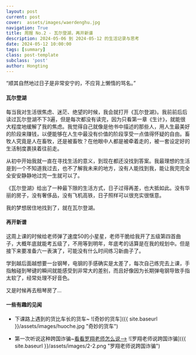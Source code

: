 ```yaml
---
layout: post
current: post
cover:  assets/images/waerdenghu.jpg
navigation: True
title: 周报 No.2 - 瓦尔登湖，再开新谱
description: 2024-05-06 到 2024-05-12 的生活记录与思考
date: 2024-05-12 10:00:00
tags: [summary]
class: post-template
subclass: 'post'
author: Hongting
---
```


“顺其自然地过日子是非常安宁的，不应背上懒惰的骂名。”


#### 瓦尔登湖

每当我对生活很焦虑、迷茫、绝望的时候，我会就打开《瓦尔登湖》。我前前后后读过瓦尔登湖不下3遍，但是每次都没有读完，因为只看第一章《生计》，就能很大程度地缓解了我的焦虑。我觉得自己就像是他书中描述的那些人，用人生最美好的阶段来赚钱，以便能够在人生中最没有价值的阶段享受一点值得怀疑的自由。畜牧人究竟是人在畜牧，还是被畜牧？在他眼中人都是被牵着走的，被一套设定好的生活制度裹挟着往前走。

从初中开始我就一直在寻找生活的意义，到现在都还没找到答案。我最理想的生活是到一个不知道我过去，也不了解我未来的地方，没有人能找到我，能让我完完全全安安静静地过完一生就可以了。

《瓦尔登湖》给出了一种最下限的生活方式，日子过得再差，也大抵如此。没有华丽的房子，没有奢侈品，没有飞机高铁，日子照样可以很充实很惬意。

我的梦想居住地找到了，就在瓦尔登湖。

#### 再开新谱

这周上课的时候给老师弹了速度50的小星星，老师干脆给我开了五级第四首曲子，大概年底就能考五级了，不用等到明年，年底考的话算是在我的规划中。但是接下来要准备六一表演了，可能没有什么时间练习新曲子了。

学到越后面越想要一台钢琴，电钢的手感确实是太差了，每次自己练完去上课，手指触碰到琴键的瞬间就能感受到非常大的差别，而且好像因为长期弹电钢导致手指太软了，经常处理不好音色。

又是时候再去租琴房了...



#### 一些有趣的见闻

- 下课路上遇到的货比车长的货车~
![奇妙的货车]({{ site.baseurl }}/assets/images/huoche.jpg "奇妙的货车")

- 第一次听说这种跨国诈骗~[看看罗翔老师怎么说-->](https://mp.weixin.qq.com/s/qQeKjBtSPwWuHp6WeQ1BEQ)
![罗翔老师说跨国诈骗]({{ site.baseurl }}/assets/images/2-2.png "罗翔老师说跨国诈骗")
